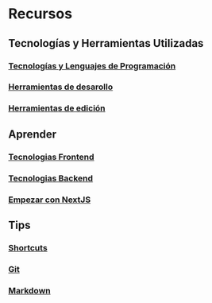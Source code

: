 # Recursos

## Tecnologías y Herramientas Utilizadas

### [Tecnologías y Lenguajes de Programación](https://github.com/SKRTEEEEEE/markdowns/blob/main/utils/techs-lenguajes.md)
### [Herramientas de desarollo](https://github.com/SKRTEEEEEE/markdowns/blob/main/utils/development-tools.md)
### [Herramientas de edición](https://github.com/SKRTEEEEEE/markdowns/blob/main/utils/edition-tools.md)

## Aprender

### [Tecnologias Frontend](https://github.com/SKRTEEEEEE/markdowns/blob/main/utils/learn-techs/frontend.md)
### [Tecnologias Backend](https://github.com/SKRTEEEEEE/markdowns/blob/main/utils/learn-techs/backend.md)
### [Empezar con NextJS](https://github.com/SKRTEEEEEE/markdowns/blob/main/utils/how-start/nextjs.md)


## Tips

### [Shortcuts](https://github.com/SKRTEEEEEE/markdowns/blob/main/tips/shortcuts.md)
### [Git](https://github.com/SKRTEEEEEE/markdowns/blob/main/tips/git.md)
### [Markdown](https://github.com/SKRTEEEEEE/markdowns/blob/main/tips/markdown.md)



